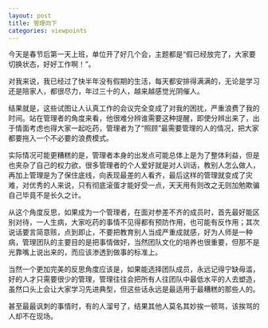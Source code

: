 ```yaml
---
layout: post
title: 管理向下
categories: viewpoints
---
```


今天是春节后第一天上班，单位开了好几个会，主题都是“假已经放完了，大家要切换状态，好好工作啊！”。

对我来说，我已经过了快半年没有假期的生活，每天都安排得满满的，无论是学习还是陪家人，都很尽力，年过三十的人，越来越感觉光阴催人。

结果就是，这些试图让人认真工作的会议完全变成了对我的困扰，严重浪费了我的时间。站在管理者的角度来看，他很难分辨谁需要这种提醒，即使分辨出来了，出于情面考虑也得大家一起吃药，管理者为了“照顾”最需要管理的人的情况，把大家都要拖入一个不必要的浪费模式。

实际情况可能更糟糕的是，管理者本身的出发点可能总体上是为了整体利益，但是也夹杂了自己的权力欲，很多管理者的个人爱好就是对人训话，教别人怎么做人，再加上管理是为了保住底线，向表现最差的人看齐，最后这样的管理就变成了灾难，对优秀的人来说，只有彻底滚蛋才能好受一点，天天用有则改之无则加勉欺骗自己毕竟不是长久之计。

从这个角度反思，如果成为一个管理者，在面对参差不齐的成员时，首先最好能区别对待，一人生病，大家吃药的事情不见得都有预防作用，也可能有反作用；其次说话要言简意赅，点到即止，不要把教育别人当成严重成就感，好为人师是一种病，管理团队的主要目的是把事情做好，当然团队文化的培养也很重要，但那不是光靠嘴上说出来的，而应该渗透到做事的标准上。

当然一个更加完美的反思角度应该是，如果能选择团队成员，永远记得宁缺毋滥，好的人才只需要很少的管理，管理往往会把所有人往团队中最低水平的人去塑造，虽然口头上会让大家学习先进典型，但这些话永远是最适用于最糟糕的那些人的。

甚至最最讽刺的事情时，有的人溜号了，结果其他人莫名其妙挨一顿骂，该挨骂的人却不在现场。